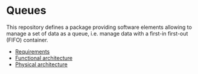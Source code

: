 # Queues

This repository defines a package providing software elements allowing to manage
a set of data as a queue, i.e. manage data with a first-in first-out (FIFO)
container.

* [Requirements](/doc/Queues_Requirements.md)
* [Functional architecture](/doc/Queues_Func_Architecture.md)
* [Physical architecture](/doc/Queues_Phys_Architecture.md)
